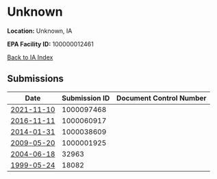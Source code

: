 # Unknown

**Location:** Unknown, IA

**EPA Facility ID:** 100000012461

[Back to IA Index](../../index.md)

## Submissions

| Date | Submission ID | Document Control Number |
|------|--------------|-------------------------|
| [2021-11-10](submissions/1000097468.md) | 1000097468 |  |
| [2016-11-11](submissions/1000060917.md) | 1000060917 |  |
| [2014-01-31](submissions/1000038609.md) | 1000038609 |  |
| [2009-05-20](submissions/1000001925.md) | 1000001925 |  |
| [2004-06-18](submissions/32963.md) | 32963 |  |
| [1999-05-24](submissions/18082.md) | 18082 |  |
